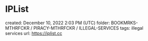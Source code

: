 # IPList

created: December 10, 2022 2:03 PM (UTC)
folder: BOOKMRKS-MTHRFCKR / PIRACY-MTHRFCKR / ILLEGAL-SERVICES
tags: illegal services
url: https://iplist.cc